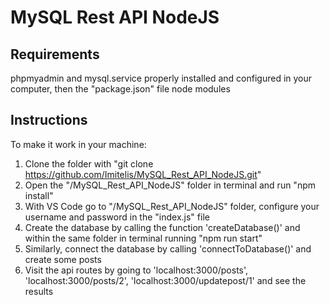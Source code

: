 # MySQL Rest API NodeJS

## Requirements
phpmyadmin and mysql.service properly installed and configured in your computer, then the "package.json" file node modules

## Instructions
To make it work in your machine:
  1.  Clone the folder with "git clone https://github.com/Imitelis/MySQL_Rest_API_NodeJS.git"
  2.  Open the "/MySQL_Rest_API_NodeJS" folder in terminal and run "npm install"
  3.  With VS Code go to "/MySQL_Rest_API_NodeJS" folder, configure your username and password in the "index.js" file
  4.  Create the database by calling the function 'createDatabase()' and within the same folder in terminal running "npm run start"
  5.  Similarly, connect the database by calling 'connectToDatabase()' and create some posts
  6.  Visit the api routes by going to 'localhost:3000/posts', 'localhost:3000/posts/2', 'localhost:3000/updatepost/1' and see the results
